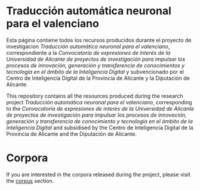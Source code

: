 # Traducción automática neuronal para el valenciano

Esta página contiene todos los recursos producidos durante el proyecto de investigacion *Traducción automática neuronal para el valenciano*, correspondiente a la *Convocatoria de expresiones de interés de la Universidad de Alicante de proyectos de investigación para impulsar los procesos de innovación, generación y transferencia de conocimientos y tecnología en el ámbito de la Inteligencia Digital* y subvencionado por el Centro de Inteligencia Digital de la Provincia de Alicante y la Diputación de Alicante.


This repository contains all the resources produced during the research project *Traducción automática neuronal para el valenciano*,
corresponding to the *Convocatoria de expresiones de interés de la Universidad de Alicante de proyectos de investigación para 
impulsar los procesos de innovación, generación y transferencia de conocimiento y tecnología en el ámbito de la Inteligencia Digital* 
and subsidised by the Centro de Inteligencia Digital de la Provincia de Alicante and the Diputación de Alicante.

# Corpora

If you are interested in the corpora released during the project, please visit the [corpus](corpus/README.md) section.
